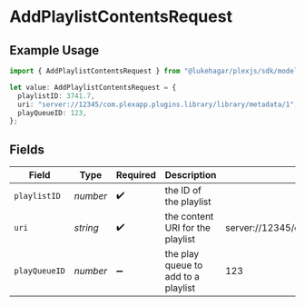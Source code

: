 # AddPlaylistContentsRequest

## Example Usage

```typescript
import { AddPlaylistContentsRequest } from "@lukehagar/plexjs/sdk/models/operations";

let value: AddPlaylistContentsRequest = {
  playlistID: 3741.7,
  uri: "server://12345/com.plexapp.plugins.library/library/metadata/1",
  playQueueID: 123,
};
```

## Fields

| Field                                                         | Type                                                          | Required                                                      | Description                                                   | Example                                                       |
| ------------------------------------------------------------- | ------------------------------------------------------------- | ------------------------------------------------------------- | ------------------------------------------------------------- | ------------------------------------------------------------- |
| `playlistID`                                                  | *number*                                                      | :heavy_check_mark:                                            | the ID of the playlist                                        |                                                               |
| `uri`                                                         | *string*                                                      | :heavy_check_mark:                                            | the content URI for the playlist                              | server://12345/com.plexapp.plugins.library/library/metadata/1 |
| `playQueueID`                                                 | *number*                                                      | :heavy_minus_sign:                                            | the play queue to add to a playlist                           | 123                                                           |